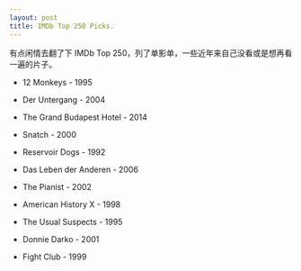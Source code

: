 ```yaml
---
layout: post
title: IMDb Top 250 Picks.
---
```

有点闲情去翻了下 IMDb Top 250，列了单影单，一些近年来自己没看或是想再看一遍的片子。

* 12 Monkeys - 1995

* Der Untergang - 2004

* The Grand Budapest Hotel - 2014

* Snatch - 2000

* Reservoir Dogs - 1992

* Das Leben der Anderen - 2006

* The Pianist - 2002

* American History X - 1998

* The Usual Suspects - 1995

* Donnie Darko - 2001

* Fight Club - 1999
